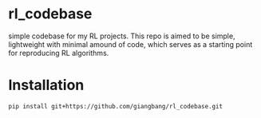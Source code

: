 # rl_codebase
simple codebase for my RL projects. 
This repo is aimed to be simple, lightweight with minimal amound of code, which serves as a starting point for reproducing RL algorithms.

# Installation
```
pip install git+https://github.com/giangbang/rl_codebase.git
```
